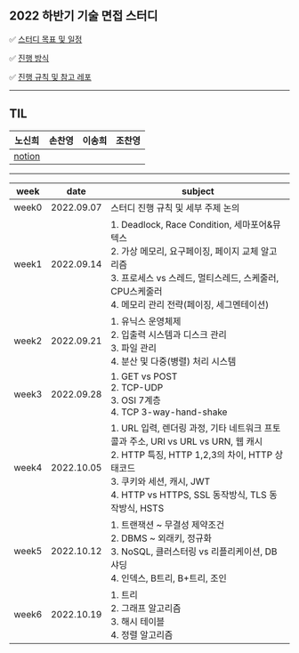 ## 2022 하반기 기술 면접 스터디

✅ [스터디 목표 및 일정](https://github.com/shinhee-rebecca/2022-cs-study/blob/main/ETC/스터디%20목표%20및%20일정.md)

✅ [진행 방식](https://github.com/shinhee-rebecca/2022-cs-study/blob/main/ETC/진행%20방식.md)

✅ [진행 규칙 및 참고 레포](https://github.com/shinhee-rebecca/2022-cs-study/blob/main/ETC/진행%20규칙%20및%20참고%20레포.md)

---

## TIL

| 노신희                                                       | 손찬영 | 이송희 | 조찬영 |
| ------------------------------------------------------------ | ------ | ------ | ------ |
| [notion](https://dynamic-street-8aa.notion.site/TIL-61009f707a2e4c81aab09a288222d6f1) |        |        |        |

---

| week  | date       | subject                                                      |
| ----- | ---------- | ------------------------------------------------------------ |
| week0 | 2022.09.07 | 스터디 진행 규칙 및 세부 주제 논의                           |
| week1 | 2022.09.14 | 1. Deadlock, Race Condition, 세마포어&뮤텍스 <br />2. 가상 메모리, 요구페이징, 페이지 교체 알고리즘 <br />3. 프로세스 vs 스레드, 멀티스레드, 스케줄러, CPU스케줄러<br />4. 메모리 관리 전략(페이징, 세그멘테이션) |
| week2 | 2022.09.21 | 1. 유닉스 운영체제 <br />2. 입출력 시스템과 디스크 관리 <br />3. 파일 관리 <br />4. 분산 및 다중(병렬) 처리 시스템 |
| week3 | 2022.09.28 | 1. GET vs POST<br />2. TCP-UDP<br />3. OSI 7계층<br />4. TCP 3-way-hand-shake |
| week4 | 2022.10.05 | 1. URL 입력, 렌더링 과정, 기타 네트워크 프토콜과 주소, URI vs URL vs URN, 웹 캐시<br />2. HTTP 특징, HTTP 1,2,3의 차이, HTTP 상태코드 <br />3. 쿠키와 세션, 캐시, JWT <br />4. HTTP vs HTTPS, SSL 동작방식, TLS 동작방식, HSTS |
| week5 | 2022.10.12 | 1. 트랜잭션 ~ 무결성 제약조건 <br />2. DBMS ~ 외래키, 정규화 <br />3. NoSQL, 클러스터링 vs 리플리케이션, DB샤딩 <br />4. 인덱스, B트리, B+트리, 조인 |
| week6 | 2022.10.19 | 1. 트리 <br />2. 그래프 알고리즘 <br />3. 해시 테이블 <br />4. 정렬 알고리즘 |
